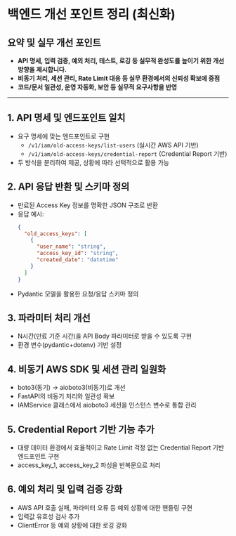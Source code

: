 # 백엔드 개선 포인트 정리 (최신화)

## 요약 및 실무 개선 포인트

- **API 명세, 입력 검증, 예외 처리, 테스트, 로깅 등 실무적 완성도를 높이기 위한 개선 방향을 제시합니다.**
- **비동기 처리, 세션 관리, Rate Limit 대응 등 실무 환경에서의 신뢰성 확보에 중점**
- **코드/문서 일관성, 운영 자동화, 보안 등 실무적 요구사항을 반영**

---

## 1. API 명세 및 엔드포인트 일치

- 요구 명세에 맞는 엔드포인트로 구현
  - `/v1/iam/old-access-keys/list-users` (실시간 AWS API 기반)
  - `/v1/iam/old-access-keys/credential-report` (Credential Report 기반)
- 두 방식을 분리하여 제공, 상황에 따라 선택적으로 활용 가능

## 2. API 응답 반환 및 스키마 정의

- 만료된 Access Key 정보를 명확한 JSON 구조로 반환
- 응답 예시:
  ```json
  {
    "old_access_keys": [
      {
        "user_name": "string",
        "access_key_id": "string",
        "created_date": "datetime"
      }
    ]
  }
  ```
- Pydantic 모델을 활용한 요청/응답 스키마 정의

## 3. 파라미터 처리 개선

- N시간(만료 기준 시간)을 API Body 파라미터로 받을 수 있도록 구현
- 환경 변수(pydantic+dotenv) 기반 설정

## 4. 비동기 AWS SDK 및 세션 관리 일원화

- boto3(동기) → aioboto3(비동기)로 개선
- FastAPI의 비동기 처리와 일관성 확보
- IAMService 클래스에서 aioboto3 세션을 인스턴스 변수로 통합 관리

## 5. Credential Report 기반 기능 추가

- 대량 데이터 환경에서 효율적이고 Rate Limit 걱정 없는 Credential Report 기반 엔드포인트 구현
- access_key_1, access_key_2 파싱을 반복문으로 처리

## 6. 예외 처리 및 입력 검증 강화

- AWS API 호출 실패, 파라미터 오류 등 예외 상황에 대한 핸들링 구현
- 입력값 유효성 검사 추가
- ClientError 등 예외 상황에 대한 로깅 강화
